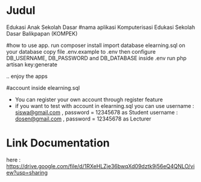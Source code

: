 # Judul
Edukasi Anak Sekolah Dasar
#nama aplikasi
Komputerisasi Edukasi Sekolah Dasar Balikpapan (KOMPEK)

#how to use app.
run composer install
import database elearning.sql on your database
copy file .env.example to .env
then configure DB_USERNAME, DB_PASSWORD and DB_DATABASE inside .env
run php artisan key:generate

.. enjoy the apps


#account inside elearning.sql
- You can register your own account through register feature
- if you want to test with account in elearning.sql you can use
  username : siswa@gmail.com , password = 12345678 as Student
  username : dosen@gmail.com , password = 12345678 as Lecturer

# Link Documentation
here : https://drive.google.com/file/d/1RXeHLZje36bwqXd09dztk9j56eQ4QNLO/view?usp=sharing
